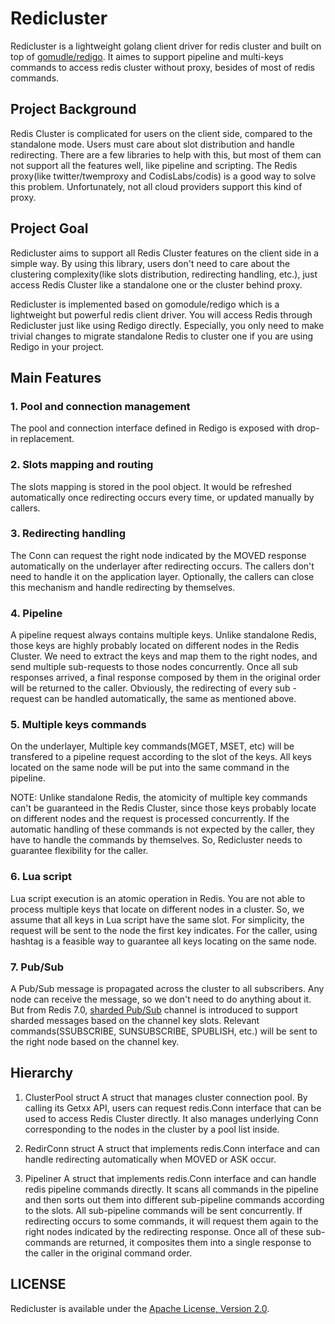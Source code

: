 # Redicluster
Redicluster is a lightweight golang client driver for redis cluster and built on top of [gomudle/redigo](https://github.com/gomodule/redigo).
It aimes to support pipeline and multi-keys commands to access redis cluster without proxy, besides of most of redis commands.

## Project Background
Redis Cluster is complicated for users on the client side, compared to the standalone mode. Users must care about slot distribution and handle redirecting. There are a few libraries to help with this, but most of them can not support all the features well, like pipeline and scripting. The Redis proxy(like twitter/twemproxy and CodisLabs/codis) is a good way to solve this problem. Unfortunately, not all cloud providers support this kind of proxy.

## Project Goal
Redicluster aims to support all Redis Cluster features on the client side in a simple way. By using this library, users don't need to care about the clustering complexity(like slots distribution, redirecting handling, etc.), just access Redis Cluster like a standalone one or the cluster behind proxy.

Redicluster is implemented based on gomodule/redigo which is a lightweight but powerful redis client driver. You will access Redis through Redicluster just like using Redigo directly. Especially, you only need to make trivial changes to migrate standalone Redis to cluster one if you are using Redigo in your project.

## Main Features
### 1. Pool and connection management
The pool and connection interface defined in Redigo is exposed with drop-in replacement.

### 2. Slots mapping and routing
The slots mapping is stored in the pool object. It would be refreshed automatically once redirecting occurs every time, or updated manually by callers.

### 3. Redirecting handling
The Conn can request the right node indicated by the MOVED response automatically on the underlayer after redirecting occurs. The callers don't need to handle it on the application layer. Optionally, the callers can close this mechanism and handle redirecting by themselves.

### 4. Pipeline
A pipeline request always contains multiple keys. Unlike standalone Redis, those keys are highly probably located on different nodes in the Redis Cluster. We need to extract the keys and map them to the right nodes, and send multiple sub-requests to those nodes concurrently. Once all sub responses arrived, a final response composed by them in the original order will be returned to the caller. Obviously, the redirecting of every sub -request can be handled automatically, the same as mentioned above.

### 5. Multiple keys commands
On the underlayer, Multiple key commands(MGET, MSET, etc) will be transfered to a pipeline request according to the slot of the keys. All keys located on the same node will be put into the same command in the pipeline.

NOTE: Unlike standalone Redis, the atomicity of multiple key commands can't be guaranteed in the Redis Cluster, since those keys probably locate on different nodes and the request is processed concurrently. If the automatic handling of these commands is not expected by the caller, they have to handle the commands by themselves. So, Redicluster needs to guarantee flexibility for the caller.

### 6. Lua script
Lua script execution is an atomic operation in Redis. You are not able to process multiple keys that locate on different nodes in a cluster. So, we assume that all keys in Lua script have the same slot. For simplicity, the request will be sent to the node the first key indicates. For the caller, using hashtag is a feasible way to guarantee all keys locating on the same node.

### 7. Pub/Sub
A Pub/Sub message is propagated across the cluster to all subscribers. Any node can receive the message, so we don't need to do anything about it. But from Redis 7.0, [sharded Pub/Sub](https://redis.io/docs/manual/pubsub/#sharded-pubsub) channel is introduced to support sharded messages based on the channel key slots. Relevant commands(SSUBSCRIBE, SUNSUBSCRIBE, SPUBLISH, etc.) will be sent to the right node based on the channel key.

## Hierarchy
1. ClusterPool struct
   A struct that manages cluster connection pool. By calling its Getxx API, users can request redis.Conn interface that can be used to access Redis Cluster directly. It also manages underlying Conn corresponding to the nodes in the cluster by a pool list inside.

2. RedirConn struct
   A struct that implements redis.Conn interface and can handle redirecting automatically when MOVED or ASK occur.
   
3. Pipeliner
   A struct that implements redis.Conn interface and can handle redis pipeline commands directly. It scans all commands in the pipeline and then sorts out them into different sub-pipeline commands according to the slots. All sub-pipeline commands will be sent concurrently. If redirecting occurs to some commands, it will request them again to the right nodes indicated by the redirecting response. Once all of these sub-commands are returned, it composites them into a single response to the caller in the original command order.

## LICENSE
Redicluster is available under the [Apache License, Version 2.0](http://www.apache.org/licenses/LICENSE-2.0.html).